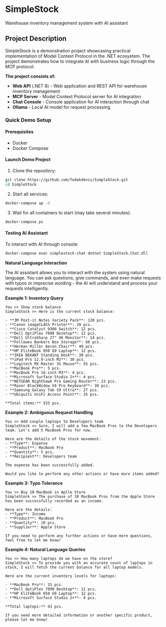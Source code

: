 # SimpleStock

Warehouse inventory management system with AI assistant

## Project Description

SimpleStock is a demonstration project showcasing practical implementation of Model Context Protocol in the .NET ecosystem. The project demonstrates how to integrate AI with business logic through the MCP protocol.

**The project consists of:**
- **Web API** (.NET 8) - Web application and REST API for warehouse inventory management
- **MCP Server** - Model Context Protocol server for AI integration
- **Chat Console** - Console application for AI interaction through chat
- **Ollama** - Local AI model for request processing

### Quick Demo Setup

#### Prerequisites
- Docker
- Docker Compose

#### Launch Demo Project

1. Clone the repository:
```bash
git clone https://github.com/fedakdenis/SimpleStock.git
cd SimpleStock
```

2. Start all services:
```bash
docker-compose up -d
```

3. Wait for all containers to start (may take several minutes):
```bash
docker-compose ps
```

#### Testing AI Assistant

To interact with AI through console:

```bash
docker-compose exec simplestock-chat dotnet SimpleStock.Chat.dll
```

**Natural Language Interaction**

The AI assistant allows you to interact with the system using natural language. You can ask questions, give commands, and even make requests with typos or imprecise wording - the AI will understand and process your requests intelligently.

**Example 1: Inventory Query**
```
You >> Show stock balance
SimpleStock >> Here is the current stock balance:

- **3M Post-it Notes Variety Pack**: 120 pcs.
- **Canon imageCLASS Printer**: 20 pcs.
- **Cisco Catalyst 9300 Switch**: 12 pcs.
- **Dell OptiPlex 7090 Desktop**: 12 pcs.
- **Dell UltraSharp 27" 4K Monitor**: 14 pcs.
- **Fellowes Bankers Box Storage**: 60 pcs.
- **Herman Miller Aeron Chair**: 40 pcs.
- **HP EliteBook 850 G9 Laptop**: 12 pcs.
- **IKEA BEKANT Standing Desk**: 30 pcs.
- **iPad Pro 12.9-inch M2**: 30 pcs.
- **Logitech MX Master 3S Mouse**: 55 pcs.
- **MacBook Pro**: 5 pcs.
- **MacBook Pro 16-inch M3**: 4 pcs.
- **Microsoft Surface Studio 2+**: 4 pcs.
- **NETGEAR Nighthawk Pro Gaming Router**: 23 pcs.
- **Razer BlackWidow V4 Pro Keyboard**: 30 pcs.
- **Samsung Galaxy Tab S9 Ultra**: 27 pcs.
- **Ubiquiti UniFi Access Point**: 35 pcs.

**Total items:** 533 pcs.
```

**Example 2: Ambiguous Request Handling**
```
You >> Add couple laptops to Developers team
SimpleStock >> Sure, I will add a few MacBook Pros to the Developers team. Let's add 5 MacBook Pros for now.

Here are the details of the stock movement:
- **Type**: Expense
- **Product**: MacBook Pro
- **Quantity**: 5 pcs.
- **Recipient**: Developers team

The expense has been successfully added.

Would you like to perform any other actions or have more items added?
```

**Example 3: Typo Tolerance**
```
You >> Buy 10 MacBook in Aplle Store
SimpleStock >> The purchase of 10 MacBook Pros from the Apple Store has been successfully recorded as an income.

Here are the details:
- **Type**: Income
- **Product**: MacBook Pro
- **Quantity**: 10 pcs.
- **Supplier**: Apple Store

If you need to perform any further actions or have more questions, feel free to let me know!
```

**Example 4: Natural Language Queries**
```
You >> How many laptops do we have on the store?
SimpleStock >> To provide you with an accurate count of laptops in stock, I will fetch the current balance for all laptop models.

Here are the current inventory levels for laptops:

- **MacBook Pro**: 15 pcs.
- **Dell OptiPlex 7090 Desktop**: 12 pcs.
- **HP EliteBook 850 G9 Laptop**: 12 pcs.
- **Microsoft Surface Studio 2+**: 4 pcs.

**Total laptops:** 43 pcs.

If you need more detailed information or another specific product, please let me know!
```